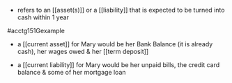 - refers to an [[asset(s)]] or a [[liability]] that is expected to be turned into cash within 1 year

#acctg151Gexample 
- a [[current asset]] for Mary would be her Bank Balance (it is already cash), her wages owed & her [[term deposit]]

- a [[current liability]] for Mary would be her unpaid bills, the credit card balance & some of her mortgage loan